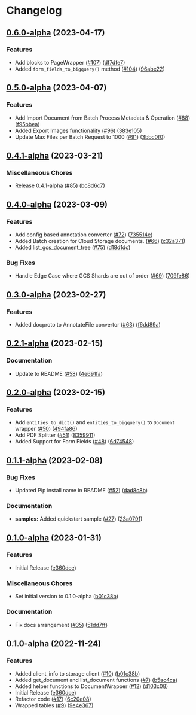 # Changelog

## [0.6.0-alpha](https://github.com/googleapis/python-documentai-toolbox/compare/v0.5.0-alpha...v0.6.0-alpha) (2023-04-17)


### Features

* Add blocks to PageWrapper ([#107](https://github.com/googleapis/python-documentai-toolbox/issues/107)) ([df7dfe7](https://github.com/googleapis/python-documentai-toolbox/commit/df7dfe7b79d39010d5addb3fa861a9c803caae45))
* Added `form_fields_to_bigquery()` method ([#104](https://github.com/googleapis/python-documentai-toolbox/issues/104)) ([96abe22](https://github.com/googleapis/python-documentai-toolbox/commit/96abe220c9909bcc5642ea146c06fd082a2f8009))

## [0.5.0-alpha](https://github.com/googleapis/python-documentai-toolbox/compare/v0.4.1-alpha...v0.5.0-alpha) (2023-04-07)


### Features

* Add Import Document from Batch Process Metadata & Operation ([#88](https://github.com/googleapis/python-documentai-toolbox/issues/88)) ([f95bbea](https://github.com/googleapis/python-documentai-toolbox/commit/f95bbeab818f37a9885f6025af04ad102e3e2b25))
* Added Export Images functionality ([#96](https://github.com/googleapis/python-documentai-toolbox/issues/96)) ([383e105](https://github.com/googleapis/python-documentai-toolbox/commit/383e1056669a07995825b4756a4100bb305bb98b))
* Update Max Files per Batch Request to 1000 ([#91](https://github.com/googleapis/python-documentai-toolbox/issues/91)) ([3bbc0f0](https://github.com/googleapis/python-documentai-toolbox/commit/3bbc0f08506be65392a19d9caec3450d68311989))

## [0.4.1-alpha](https://github.com/googleapis/python-documentai-toolbox/compare/v0.4.0-alpha...v0.4.1-alpha) (2023-03-21)


### Miscellaneous Chores

* Release 0.4.1-alpha ([#85](https://github.com/googleapis/python-documentai-toolbox/issues/85)) ([bc8d6c7](https://github.com/googleapis/python-documentai-toolbox/commit/bc8d6c75fdee7e3efd8138916a731a881cec8811))

## [0.4.0-alpha](https://github.com/googleapis/python-documentai-toolbox/compare/v0.3.0-alpha...v0.4.0-alpha) (2023-03-09)


### Features

* Add config based annotation converter ([#72](https://github.com/googleapis/python-documentai-toolbox/issues/72)) ([735514e](https://github.com/googleapis/python-documentai-toolbox/commit/735514e9120698487c47a7ec1107fb6f48c26ce1))
* Added Batch creation for Cloud Storage documents. ([#66](https://github.com/googleapis/python-documentai-toolbox/issues/66)) ([c32a371](https://github.com/googleapis/python-documentai-toolbox/commit/c32a371696047389b5baafe317d4c51449c6d7e9))
* Added list_gcs_document_tree ([#75](https://github.com/googleapis/python-documentai-toolbox/issues/75)) ([d18d1dc](https://github.com/googleapis/python-documentai-toolbox/commit/d18d1dc9a4c6cbd36b7a918ab26a9e229230747f))


### Bug Fixes

* Handle Edge Case where GCS Shards are out of order ([#69](https://github.com/googleapis/python-documentai-toolbox/issues/69)) ([709fe86](https://github.com/googleapis/python-documentai-toolbox/commit/709fe86dc883ee3dd2c250e1da936c9e5b77b1b9))

## [0.3.0-alpha](https://github.com/googleapis/python-documentai-toolbox/compare/v0.2.1-alpha...v0.3.0-alpha) (2023-02-27)


### Features

* Added docproto to AnnotateFile convertor ([#63](https://github.com/googleapis/python-documentai-toolbox/issues/63)) ([f6dd89a](https://github.com/googleapis/python-documentai-toolbox/commit/f6dd89ae2d12a990439358d0aa8f94566fba28bb))

## [0.2.1-alpha](https://github.com/googleapis/python-documentai-toolbox/compare/v0.2.0-alpha...v0.2.1-alpha) (2023-02-15)


### Documentation

* Update to README ([#58](https://github.com/googleapis/python-documentai-toolbox/issues/58)) ([4e691fa](https://github.com/googleapis/python-documentai-toolbox/commit/4e691fa8f46a24dbb2bf451f8e0d305c5c9ef607))

## [0.2.0-alpha](https://github.com/googleapis/python-documentai-toolbox/compare/v0.1.1-alpha...v0.2.0-alpha) (2023-02-15)


### Features

* Add `entities_to_dict()` and `entities_to_bigquery()` to `Document` wrapper ([#50](https://github.com/googleapis/python-documentai-toolbox/issues/50)) ([494fa86](https://github.com/googleapis/python-documentai-toolbox/commit/494fa864998b340e052f693ee963a4370128ae80))
* Add PDF Splitter ([#51](https://github.com/googleapis/python-documentai-toolbox/issues/51)) ([8359911](https://github.com/googleapis/python-documentai-toolbox/commit/8359911b55f4545421fa6ddc6f069eaf0311391d))
* Added Support for Form Fields ([#48](https://github.com/googleapis/python-documentai-toolbox/issues/48)) ([6d74548](https://github.com/googleapis/python-documentai-toolbox/commit/6d74548b471a0401b6fde66283aead507c046dd1))

## [0.1.1-alpha](https://github.com/googleapis/python-documentai-toolbox/compare/v0.1.0-alpha...v0.1.1-alpha) (2023-02-08)


### Bug Fixes

* Updated Pip install name in README ([#52](https://github.com/googleapis/python-documentai-toolbox/issues/52)) ([dad8c8b](https://github.com/googleapis/python-documentai-toolbox/commit/dad8c8bfb6241eaa1e24f0b239d39d1396c735c8))


### Documentation

* **samples:** Added quickstart sample ([#27](https://github.com/googleapis/python-documentai-toolbox/issues/27)) ([23a0791](https://github.com/googleapis/python-documentai-toolbox/commit/23a0791633b0c2c2fb65f3706ecb279d058239ad))

## [0.1.0-alpha](https://github.com/googleapis/python-documentai-toolbox/compare/v0.1.0-alpha...v0.1.0-alpha) (2023-01-31)


### Features

* Initial Release ([e360dce](https://github.com/googleapis/python-documentai-toolbox/commit/e360dcecca7da3191e249c4ed9cb871cd1659753))


### Miscellaneous Chores

* Set initial version to 0.1.0-alpha ([b01c38b](https://github.com/googleapis/python-documentai-toolbox/commit/b01c38b4b141cf15c7a3cee3e613a7799849ed6a))


### Documentation

* Fix docs arrangement ([#35](https://github.com/googleapis/python-documentai-toolbox/issues/35)) ([51dd7ff](https://github.com/googleapis/python-documentai-toolbox/commit/51dd7ff400f9d40b968efe7b32debd63c7c9b94c))

## 0.1.0-alpha (2022-11-24)


### Features

* Added client_info to storage client ([#10](https://github.com/googleapis/python-documentai-toolbox/issues/10)) ([b01c38b](https://github.com/googleapis/python-documentai-toolbox/commit/b01c38b4b141cf15c7a3cee3e613a7799849ed6a))
* Added get_document and list_document functions ([#7](https://github.com/googleapis/python-documentai-toolbox/issues/7)) ([b5ac4ca](https://github.com/googleapis/python-documentai-toolbox/commit/b5ac4caff9478f0b6dcb40c7cbe39747494aee2b))
* Added helper functions to DocumentWrapper ([#12](https://github.com/googleapis/python-documentai-toolbox/issues/12)) ([d103c08](https://github.com/googleapis/python-documentai-toolbox/commit/d103c0840b1cb42e7a46743ac2a02f4159b7ac16))
* Initial Release ([e360dce](https://github.com/googleapis/python-documentai-toolbox/commit/e360dcecca7da3191e249c4ed9cb871cd1659753))
* Refactor code ([#17](https://github.com/googleapis/python-documentai-toolbox/issues/17)) ([6c20e08](https://github.com/googleapis/python-documentai-toolbox/commit/6c20e0820a1f831657e951f20f53d56935082873))
* Wrapped tables ([#9](https://github.com/googleapis/python-documentai-toolbox/issues/9)) ([9e4e367](https://github.com/googleapis/python-documentai-toolbox/commit/9e4e367325d5b3ddfddfdf91c646af4b4eb91f16))
